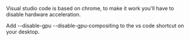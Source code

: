 Visual studio code is based on chrome, to make it work you'll have to disable hardware acceleration.

Add --disable-gpu --disable-gpu-compositing to the vs code shortcut on your desktop.
